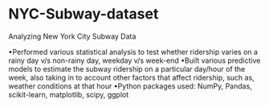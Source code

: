 # NYC-Subway-dataset
Analyzing New York City Subway Data

•Performed various statistical analysis to test whether ridership varies on a rainy day v/s non-rainy day, weekday v/s week-end
•Built various predictive models to estimate the subway ridership on a particular day/hour of the week, also taking in to account other factors that affect ridership, such as, weather conditions at that hour
•Python packages used: NumPy, Pandas, scikit-learn, matplotlib, scipy, ggplot
